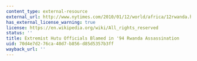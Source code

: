 ```yaml
---
content_type: external-resource
external_url: http://www.nytimes.com/2010/01/12/world/africa/12rwanda.html
has_external_license_warning: true
license: https://en.wikipedia.org/wiki/All_rights_reserved
status: ''
title: Extremist Hutu Officials Blamed in '94 Rwanda Assassination
uid: 70d4e7d2-76ca-40d7-b856-d85d5357b3ff
wayback_url: ''
---
```

